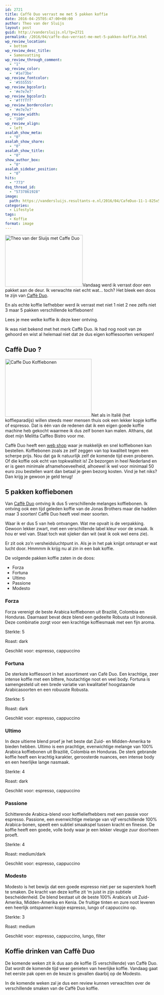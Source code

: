 ```yaml
---
id: 2721
title: Caffè Duo verrast me met 5 pakken koffie
date: 2016-04-25T05:47:00+00:00
author: Theo van der Sluijs
layout: post
guid: http://vandersluijs.nl/?p=2721
permalink: /2016/04/caffe-duo-verrast-me-met-5-pakken-koffie.html
wp_review_location:
  - bottom
wp_review_desc_title:
  - Samenvatting
wp_review_through_comment:
  - "1"
wp_review_color:
  - '#1e73be'
wp_review_fontcolor:
  - '#555555'
wp_review_bgcolor1:
  - '#e7e7e7'
wp_review_bgcolor2:
  - '#ffffff'
wp_review_bordercolor:
  - '#e7e7e7'
wp_review_width:
  - "100"
wp_review_align:
  - left
asalah_show_meta:
  - "0"
asalah_show_share:
  - "0"
asalah_show_title:
  - "0"
show_author_box:
  - "0"
asalah_sidebar_position:
  - "0"
hits:
  - "773"
dsq_thread_id:
  - "5737861928"
image: 
  path: https://vandersluijs.resultants-e.nl/2016/04/CafeDuo-11-1-825x510.jpg
categories:
  - Lifestyle
tags:
  - Koffie
format: image
---
```

<img class="alignleft wp-image-2732" title="Theo van der Sluijs met Caffe Duo " src="https://vandersluijs.resultants-e.nl/2016/04/CafeDuo-10-1024x683.jpg" alt="Theo van der Sluijs met Caffe Duo " width="254" height="169" srcset="https://vandersluijs.resultants-e.nl/2016/04/CafeDuo-10-1024x683.jpg 1024w, https://vandersluijs.resultants-e.nl/2016/04/CafeDuo-10-300x200.jpg 300w, https://vandersluijs.resultants-e.nl/2016/04/CafeDuo-10-768x512.jpg 768w, https://vandersluijs.resultants-e.nl/2016/04/CafeDuo-10.jpg 1600w" sizes="(max-width: 254px) 100vw, 254px" />Vandaag werd ik verrast door een pakket aan de deur. Ik verwachte niet echt wat&#8230; toch? Het bleek een doos te zijn van [Caffè Duo](http://www.koffiebonen-bestellen.nl/boon/?tt=20920_12_97738_&r=%2F).

En als echte koffie liefhebber werd ik verrast met niet 1 niet 2 nee zelfs niet 3 maar 5 pakken verschillende koffiebonen!

Lees je mee welke koffie ik deze keer ontving.<!--more-->

Ik was niet bekend met het merk Caffè Duo. Ik had nog nooit van ze gehoord en wist al helemaal niet dat ze dus eigen koffiesoorten verkopen!

## Caffè Duo ?

<img class="alignleft wp-image-2734" title="Caffe Duo Koffiebonen" src="https://vandersluijs.resultants-e.nl/2016/04/CafeDuo-12.jpg" alt="Caffe Duo Koffiebonen" width="283" height="189" srcset="https://vandersluijs.resultants-e.nl/2016/04/CafeDuo-12.jpg 1600w, https://vandersluijs.resultants-e.nl/2016/04/CafeDuo-12-300x200.jpg 300w, https://vandersluijs.resultants-e.nl/2016/04/CafeDuo-12-768x512.jpg 768w, https://vandersluijs.resultants-e.nl/2016/04/CafeDuo-12-1024x683.jpg 1024w" sizes="(max-width: 283px) 100vw, 283px" />Net als in Italië (het koffieparadijs) willen steeds meer mensen thuis ook een lekker kopje koffie of espresso. Dat is één van de redenen dat ik een eigen goede koffie machine heb gekocht waarmee ik dus zelf bonen kan malen. Althans, dat doet mijn Melitta Caffeo Bistro voor me.

Caffè Duo heeft een [web shop](http://www.koffiebonen-bestellen.nl/boon/?tt=20920_12_97738_&r=%2F) waar je makkelijk en snel koffiebonen kan bestellen. Koffiebonen zoals ze zelf zeggen van top kwaliteit tegen een scherpe prijs. Nou dat ga ik natuurlijk zelf de komende tijd even proberen. Of die koffie ook echt van topkwaliteit is! Ze bezorgen in heel Nederland en er is geen minimale afnamehoeveelheid, alhoewel ik wel voor minimaal 50 euro zou bestellen want dan betaal je geen bezorg kosten. Vind je het niks? Dan krijg je gewoon je geld terug!

## 5 pakken koffiebonen

Van [Caffè Duo](http://www.koffiebonen-bestellen.nl/boon/?tt=20920_12_97738_&r=%2F) ontving ik dus 5 verschillende melanges koffiebonen. Ik ontving ook een tijd geleden koffie van de Jonas Brothers maar die hadden maar 3 soorten! Caffè Duo heeft veel meer soorten.

Waar ik er dus 5 van heb ontvangen. Wat me opvalt is de verpakking. Gewoon lekker zwart, met een verschillende label kleur voor de smaak. Ik hou er wel van. Staat toch wat sjieker dan wit (wat ik ook wel eens zie).

Er zit ook zo&#8217;n versheidsluchtpunt in. Als je in het pak knijpt ontsnapt er wat lucht door. Hmmmm ik krijg nu al zin in een bak koffie.

De volgende pakken koffie zaten in de doos:

  * Forza
  * Fortuna
  * Ultimo
  * Passione
  * Modesto

### Forza

Forza verenigt de beste Arabica koffiebonen uit Brazilië, Colombia en Honduras. Daarnaast bevat deze blend een gedeelte Robusta uit Indonesië. Deze combinatie zorgt voor een krachtige koffiesmaak met een fijn aroma.

Sterkte: 5
  
Roast: dark
  
Geschikt voor: espresso, cappuccino

### Fortuna

De sterkste koffiesoort in het assortiment van Cafè Duo. Een krachtige, zeer intense koffie met een bittere, houtachtige noot en veel body. Fortuna is samengesteld uit een brede variatie van kwalitatief hoogstaande Arabicasoorten en een robuuste Robusta.

Sterkte: 5
  
Roast: dark
  
Geschikt voor: espresso, cappuccino

### Ultimo

In deze ultieme blend proef je het beste dat Zuid- en Midden-Amerika te bieden hebben. Ultimo is een prachtige, evenwichtige melange van 100% Arabica koffiebonen uit Brazilië, Colombia en Honduras. De sterk gebrande koffie heeft een krachtig karakter, geroosterde nuances, een intense body en een heerlijke lange nasmaak.

Sterkte: 4
  
Roast: dark
  
Geschikt voor: espresso, cappuccino

### Passione

Schitterende Arabica-blend voor koffieliefhebbers met een passie voor espresso. Passione, een evenwichtige melange van vijf verschillende 100% Arabica-bonen, speelt een subtiel smaakspel tussen kracht en finesse. De koffie heeft een goede, volle body waar je een lekker vleugje zuur doorheen proeft.

Sterkte: 4
  
Roast: medium/dark
  
Geschikt voor: espresso, cappuccino

### Modesto

Modesto is het bewijs dat een goede espresso niet per se supersterk hoeft te smaken. De kracht van deze koffie zit ‘m juist in zijn subtiele bescheidenheid. De blend bestaat uit de beste 100% Arabica’s uit Zuid-Amerika, Midden-Amerika en Kenia. De fruitige tinten en zure noot leveren een heerlijk ontspannen kopje espresso, lungo of cappuccino op.

Sterkte: 3
  
Roast: medium
  
Geschikt voor: espresso, cappuccino, lungo, filter

## Koffie drinken van Caffè Duo

De komende weken zit ik dus aan de koffie (5 verschillende) van Caffè Duo. Dat wordt de komende tijd weer genieten van heerlijke koffie. Vandaag gaat het eerste pak open en de keuze is gevallen daarbij op de Modesto.

In de komende weken zal je dus een review kunnen verwachten over de verschillende smaken van de Caffè Duo koffie.